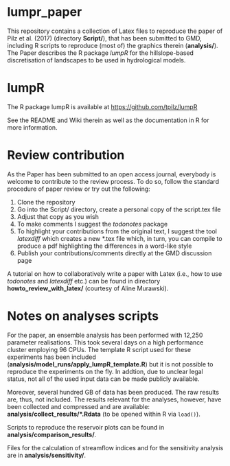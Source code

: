 # lumpr_paper
This repository contains a collection of Latex files to reproduce the paper of Pilz et al. (2017) (directory __Script/__), that has been submitted to GMD, including R scripts to reproduce (most of) the graphics therein (__analysis/__). The Paper describes the R package _lumpR_ for the hillslope-based discretisation of landscapes to be used in hydrological models.

# lumpR
The R package lumpR is available at https://github.com/tpilz/lumpR

See the README and Wiki therein as well as the documentation in R for more information.

# Review contribution
As the Paper has been submitted to an open access journal, everybody is welcome to contribute to the review process. To do so, follow the standard procedure of paper review or try out the following:

1. Clone the repository
2. Go into the Script/ directory, create a personal copy of the script.tex file
3. Adjust that copy as you wish
4. To make comments I suggest the _todonotes_ package
5. To highlight your contributions from the original text, I suggest the tool _latexdiff_ which creates a new *.tex file which, in turn, you can compile to produce a pdf highlighting the differences in a word-like style
6. Publish your contributions/comments directly at the GMD discussion page

A tutorial on how to collaboratively write a paper with Latex (i.e., how to use _todonotes_ and _latexdiff_ etc.) can be found in directory __howto_review_with_latex/__ (courtesy of Aline Murawski).

# Notes on analyses scripts
For the paper, an ensemble analysis has been performed with 12,250 parameter realisations. This took several days on a high performance cluster employing 96 CPUs. The template R script used for these experiments has been included (__analysis/model_runs/apply_lumpR_template.R__) but it is not possible to reproduce the experiments on the fly. In addtion, due to unclear legal status, not all of the used input data can be made publicly available.

Moreover, several hundred GB of data has been produced. The raw results are, thus, not included. The results relevant for the analyses, however, have been collected and compressed and are available: __analysis/collect_results/*.Rdata__ (to be opened within R via `load()`).

Scripts to reproduce the reservoir plots can be found in __analysis/comparison_results/__.

Files for the calculation of streamflow indices and for the sensitivity analysis are in __analysis/sensitivity/__.
